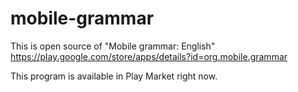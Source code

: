 # mobile-grammar
This is open source of "Mobile grammar: English" https://play.google.com/store/apps/details?id=org.mobile.grammar

This program is available in Play Market right now.
